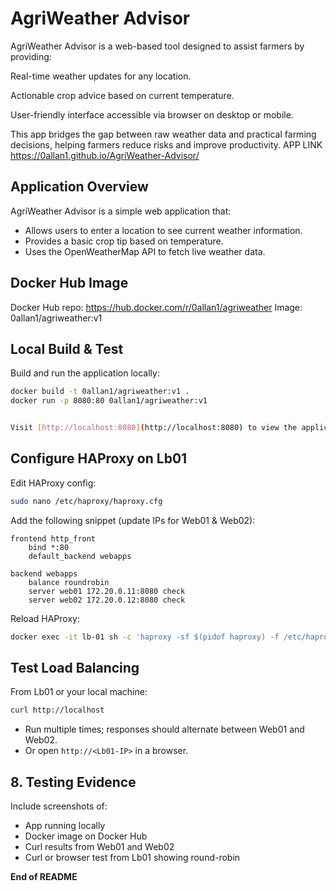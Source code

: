 # AgriWeather Advisor 

AgriWeather Advisor is a web-based tool designed to assist farmers by providing:

Real-time weather updates for any location.

Actionable crop advice based on current temperature.

User-friendly interface accessible via browser on desktop or mobile.

This app bridges the gap between raw weather data and practical farming decisions, helping farmers reduce risks and improve productivity.
APP LINK  https://0allan1.github.io/AgriWeather-Advisor/

##  Application Overview

AgriWeather Advisor is a simple web application that:

* Allows users to enter a location to see current weather information.
* Provides a basic crop tip based on temperature.
* Uses the OpenWeatherMap API to fetch live weather data.


##  Docker Hub Image


Docker Hub repo: https://hub.docker.com/r/0allan1/agriweather
Image: 0allan1/agriweather:v1


##  Local Build & Test

Build and run the application locally:

```bash
docker build -t 0allan1/agriweather:v1 .
docker run -p 8080:80 0allan1/agriweather:v1


Visit [http://localhost:8080](http://localhost:8080) to view the application.
```

##  Configure HAProxy on Lb01


Edit HAProxy config:

```bash
sudo nano /etc/haproxy/haproxy.cfg
```

Add the following snippet (update IPs for Web01 & Web02):

```
frontend http_front
    bind *:80
    default_backend webapps

backend webapps
    balance roundrobin
    server web01 172.20.0.11:8080 check
    server web02 172.20.0.12:8080 check
```

Reload HAProxy:

```bash
docker exec -it lb-01 sh -c 'haproxy -sf $(pidof haproxy) -f /etc/haproxy/haproxy.cfg'
```

##  Test Load Balancing

From Lb01 or your local machine:

```bash
curl http://localhost
```

* Run multiple times; responses should alternate between Web01 and Web02.
* Or open `http://<Lb01-IP>` in a browser.

## 8. Testing Evidence

Include screenshots of:

* App running locally
* Docker image on Docker Hub
* Curl results from Web01 and Web02
* Curl or browser test from Lb01 showing round-robin



**End of README**
